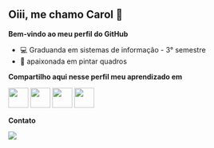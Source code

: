 ## Oiii, me chamo Carol 👋
**Bem-vindo ao meu perfil do GitHub**

- 💻 Graduanda em sistemas de informação - 3° semestre
- 🎨 apaixonada em pintar quadros

**Compartilho aqui nesse perfil meu aprendizado em** 

<img loading="lazy" src="https://cdn.jsdelivr.net/gh/devicons/devicon/icons/java/java-original.svg" width="40" height="40"/>      <img loading="lazy" src="https://cdn.jsdelivr.net/gh/devicons/devicon/icons/git/git-original.svg" width="40" height="40"/>           <img loading="lazy" src="https://cdn.jsdelivr.net/gh/devicons/devicon/icons/oracle/oracle-original.svg" width="40" height="40"/>           <img loading="lazy" src="https://cdn.svgporn.com/logos/postman.svg" width="40" height="40"/> 

**Contato**
<div>
<a href="https://www.linkedin.com/in/caroline-monteiro-10457a285" target="_blank"><img loading="lazy" src="https://img.shields.io/badge/-LinkedIn-%230077B5?style=for-the-badge&logo=linkedin&logoColor=white" target="_blank"></a>   
</div>

